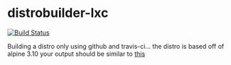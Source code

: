 # distrobuilder-lxc

[![Build Status](https://travis-ci.com/puntillol59/distrobuilder-lxc.svg?branch=main)](https://travis-ci.com/puntillol59/distrobuilder-lxc)

Building a distro only using github and travis-ci...
the distro is based off of alpine 3.10
your output should be similar to [this](https://travis-ci.com/github/puntillol59/distrobuilder-lxc/jobs/451065771)
